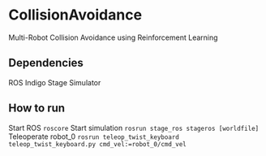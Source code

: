 # CollisionAvoidance
Multi-Robot Collision Avoidance using Reinforcement Learning

## Dependencies
ROS Indigo
Stage Simulator

## How to run
Start ROS `roscore`
Start simulation `rosrun stage_ros stageros [worldfile]`
Teleoperate robot\_0 `rosrun teleop_twist_keyboard teleop_twist_keyboard.py cmd_vel:=robot_0/cmd_vel`
